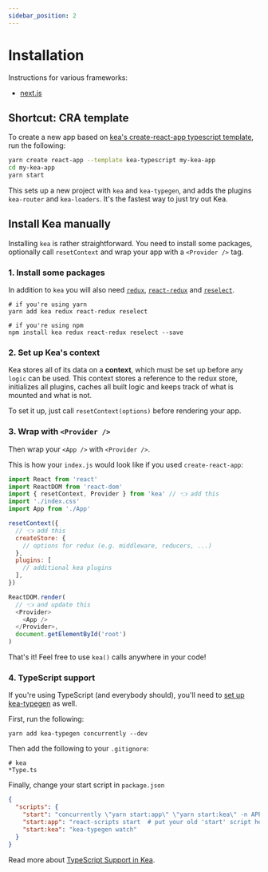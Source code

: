 ```yaml
---
sidebar_position: 2
---
```


# Installation

Instructions for various frameworks:
- [next.js](/docs/BROKEN)

## Shortcut: CRA template

To create a new app based on [kea's create-react-app typescript template](https://github.com/keajs/cra-template-kea-typescript),
run the following:

```sh
yarn create react-app --template kea-typescript my-kea-app
cd my-kea-app
yarn start
```

This sets up a new project with `kea` and `kea-typegen`, and adds
the plugins `kea-router` and `kea-loaders`. It's the fastest way to just try out Kea.

## Install Kea manually

Installing `kea` is rather straightforward. You need to install some packages, optionally call `resetContext`
and wrap your app with a `<Provider />` tag.

### 1. Install some packages

In addition to `kea` you will also need [`redux`](https://redux.js.org/),
[`react-redux`](https://react-redux.js.org/) and [`reselect`](https://github.com/reduxjs/reselect).

```shell
# if you're using yarn
yarn add kea redux react-redux reselect

# if you're using npm
npm install kea redux react-redux reselect --save
```

### 2. Set up Kea's context

Kea stores all of its data on a **context**, which must be set up before any `logic` can be used. This
context stores a reference to the redux store, initializes all plugins, caches all built logic and keeps
track of what is mounted and what is not.

To set it up, just call `resetContext(options)` before rendering your app.

### 3. Wrap with `<Provider />`

Then wrap your `<App />` with `<Provider />`.

This is how your `index.js` would look like if you used `create-react-app`:

```javascript
import React from 'react'
import ReactDOM from 'react-dom'
import { resetContext, Provider } from 'kea' // 👈 add this
import './index.css'
import App from './App'

resetContext({
  // 👈 add this
  createStore: {
    // options for redux (e.g. middleware, reducers, ...)
  },
  plugins: [
    // additional kea plugins
  ],
})

ReactDOM.render(
  // 👈 and update this
  <Provider>
    <App />
  </Provider>,
  document.getElementById('root')
)
```

That's it! Feel free to use `kea()` calls anywhere in your code!

### 4. TypeScript support

If you're using TypeScript (and everybody should), you'll need to [set up kea-typegen](./typescript#option-1-kea-typegen) as well.

First, run the following:

```shell
yarn add kea-typegen concurrently --dev
```

Then add the following to your `.gitignore`:

```gitignore
# kea
*Type.ts
```

Finally, change your start script in `package.json`

```json
{
  "scripts": {
    "start": "concurrently \"yarn start:app\" \"yarn start:kea\" -n APP,KEA -c blue,green",
    "start:app": "react-scripts start  # put your old 'start' script here",
    "start:kea": "kea-typegen watch"
  }
}
```

Read more about [TypeScript Support in Kea](./typescript).
